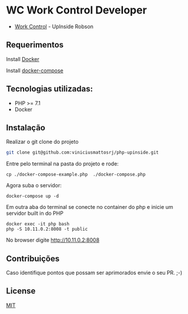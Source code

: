 # WC Work Control Developer

- <a href="https://www.upinside.com.br/cursos/work-control-developer">Work Control</a> - UpInside Robson


## Requerimentos

Install <a href="https://docs.docker.com/install/">Docker</a>

Install <a href="https://docs.docker.com/compose/install/">docker-compose</a>


## Tecnologias utilizadas:

 - PHP >= 7.1
 - Docker


## Instalação

Realizar o git clone do projeto
```bash
git clone git@github.com:viniciusmattosrj/php-upinside.git
```

Entre pelo terminal na pasta do projeto e rode:
```
cp ./docker-compose-example.php  ./docker-compose.php
```

Agora suba o servidor:
```
docker-compose up -d
```

Em outra aba do terminal se conecte no container do php e inicie um servidor built in do PHP
```
docker exec -it php bash
php -S 10.11.0.2:8008 -t public
```

No browser digite http://10.11.0.2:8008

## Contribuições
Caso identifique pontos
que possam ser aprimorados envie o seu PR. ;-)


## License
[MIT](https://choosealicense.com/licenses/mit/)
